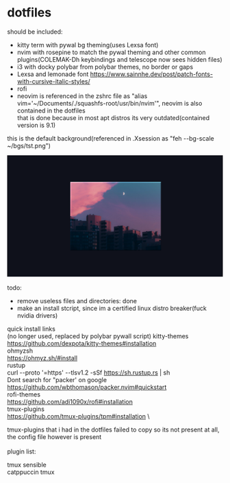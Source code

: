 # dotfiles
should be included: 
- kitty term with pywal bg theming(uses Lexsa font) 
- nvim with rosepine to match the pywal theming and other common plugins(COLEMAK-Dh keybindings and telescope now sees hidden files) 
- i3 with docky polybar from polybar themes, no border or gaps 
- Lexsa and lemonade font https://www.sainnhe.dev/post/patch-fonts-with-cursive-italic-styles/
- rofi
- neovim is referenced in the zshrc file as "alias vim='~/Documents/./squashfs-root/usr/bin/nvim'", neovim is also contained in the dotfiles \
that is done because in most apt distros its very outdated(contained version is 9.1)

this is the default background(referenced in .Xsession as "feh --bg-scale ~/bgs/tst.png")

![background](./bgs/tst.png)

todo: 
- remove useless files and directories: done
- make an install stcript, since im a certified linux distro breaker(fuck nvidia drivers)

quick install links \
(no longer used, replaced by polybar pywall script) kitty-themes \
https://github.com/dexpota/kitty-themes#installation \
ohmyzsh\
https://ohmyz.sh/#install \
rustup \
curl --proto '=https' --tlsv1.2 -sSf https://sh.rustup.rs | sh \
Dont search for "packer' on google \
https://github.com/wbthomason/packer.nvim#quickstart \
rofi-themes \
https://github.com/adi1090x/rofi#installation \
tmux-plugins \
https://github.com/tmux-plugins/tpm#installation \

tmux-plugins that i had in the dotfiles failed to copy so its not present at all, the config file however is present \
 \
plugin list:

tmux sensible \
catppuccin tmux
